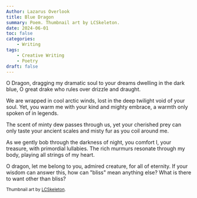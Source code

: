 ```yaml
---
Author: Lazarus Overlook
title: Blue Dragon
summary: Poem. Thumbnail art by LCSkeleton.
date: 2024-06-01
toc: false
categories:
    - Writing
tags:
    - Creative Writing
    - Poetry
draft: false
---
```

O Dragon, dragging my dramatic soul to your dreams dwelling in the dark blue, O great drake who rules over drizzle and draught.

We are wrapped in cool arctic winds, lost in the deep twilight void of your soul. Yet, you warm me with your kind and mighty embrace, a warmth only spoken of in legends.

The scent of minty dew passes through us, yet your cherished prey can only taste your ancient scales and misty fur as you coil around me.

As we gently bob through the darkness of night, you comfort I, your treasure, with primordial lullabies. The rich murmurs resonate through my body, playing all strings of my heart.

O dragon, let me belong to you, admired creature, for all of eternity. If your wisdom can answer this, how can "bliss" mean anything else? What is there to want other than bliss?

<sup>Thumbnail art by [LCSkeleton](https://www.furaffinity.net/user/lcskeleton/).</sup>

